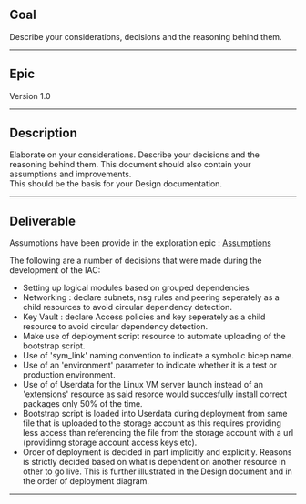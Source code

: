 ## Goal
Describe your considerations, decisions and the reasoning behind them. 

---
## Epic
Version 1.0 

---
## Description
Elaborate on your considerations. Describe your decisions and the reasoning behind them. This document should also contain your assumptions and improvements.  
This should be the basis for your Design documentation.  

---
## Deliverable

Assumptions have been provide in the exploration epic : [Assumptions](../Exploration/02_Assumptions.md)

The following are a number of decisions that were made during the development of the IAC:  
-   Setting up logical modules based on grouped dependencies
-   Networking : declare subnets, nsg rules and peering seperately as a child resources to avoid circular dependency detection.
-   Key Vault : declare Access policies and key seperately as a child resource to avoid circular dependency detection.
-   Make use of deployment script resource to automate uploading of the bootstrap script.
-   Use of 'sym_link' naming convention to indicate a symbolic bicep name.
-   Use of an 'environment' parameter to indicate whether it is a test or production environment.
-   Use of of Userdata for the Linux VM server launch instead of an 'extensions' resource as said resorce would
    succesfully install correct packages only 50% of the time.
-   Bootstrap script is loaded into Userdata during deployment from same file that is uploaded to the storage account as this 
    requires providing less access than referencing the file from the storage account with a url (providinng storage account access keys etc).
-   Order of deployment is decided in part implicitly and explicitly. Reasons is strictly decided based on what is dependent on
    another resource in other to go live. This is further illustrated in the Design document and in the order of deployment diagram.

---